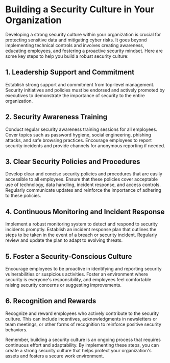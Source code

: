 # Building a Security Culture in Your Organization

Developing a strong security culture within your organization is crucial for protecting sensitive data and mitigating cyber risks. It goes beyond implementing technical controls and involves creating awareness, educating employees, and fostering a proactive security mindset. Here are some key steps to help you build a robust security culture:

## 1. Leadership Support and Commitment

Establish strong support and commitment from top-level management. Security initiatives and policies must be endorsed and actively promoted by executives to demonstrate the importance of security to the entire organization.

## 2. Security Awareness Training

Conduct regular security awareness training sessions for all employees. Cover topics such as password hygiene, social engineering, phishing attacks, and safe browsing practices. Encourage employees to report security incidents and provide channels for anonymous reporting if needed.

## 3. Clear Security Policies and Procedures

Develop clear and concise security policies and procedures that are easily accessible to all employees. Ensure that these policies cover acceptable use of technology, data handling, incident response, and access controls. Regularly communicate updates and reinforce the importance of adhering to these policies.

## 4. Continuous Monitoring and Incident Response

Implement a robust monitoring system to detect and respond to security incidents promptly. Establish an incident response plan that outlines the steps to be taken in the event of a breach or security incident. Regularly review and update the plan to adapt to evolving threats.

## 5. Foster a Security-Conscious Culture

Encourage employees to be proactive in identifying and reporting security vulnerabilities or suspicious activities. Foster an environment where security is everyone's responsibility, and employees feel comfortable raising security concerns or suggesting improvements.

## 6. Recognition and Rewards

Recognize and reward employees who actively contribute to the security culture. This can include incentives, acknowledgments in newsletters or team meetings, or other forms of recognition to reinforce positive security behaviors.

Remember, building a security culture is an ongoing process that requires continuous effort and adaptability. By implementing these steps, you can create a strong security culture that helps protect your organization's assets and fosters a secure work environment.
